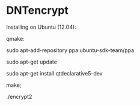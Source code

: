 # DNTencrypt

Installing on Ubuntu (12.04):

qmake:

sudo apt-add-repository ppa:ubuntu-sdk-team/ppa

sudo apt-get update

sudo apt-get install qtdeclarative5-dev

make;

./encrypt2

